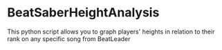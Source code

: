 # BeatSaberHeightAnalysis
 This python script allows you to graph players' heights in relation to their rank on any specific song from BeatLeader
